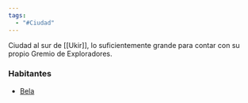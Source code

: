 ```yaml
---
tags:
  - "#Ciudad"
---
```

Ciudad al sur de [[Ukir]], lo suficientemente grande para contar con su propio Gremio de Exploradores.

### Habitantes
- [Bela](../Personajes/Bela.md)